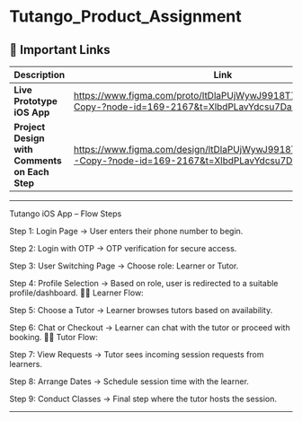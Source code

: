 # Tutango_Product_Assignment


## 🔗 Important Links

| **Description**             | **Link**                                                                 |
|-----------------------------|--------------------------------------------------------------------------|
| **Live Prototype iOS App**  | https://www.figma.com/proto/ltDlaPUjWywJ9918T7aGWo/Tutango--Copy-?node-id=169-2167&t=XlbdPLavYdcsu7Da-1 |
| **Project Design with Comments on Each Step** | https://www.figma.com/design/ltDlaPUjWywJ9918T7aGWo/Tutango--Copy-?node-id=169-2167&t=XlbdPLavYdcsu7Da-1 |


---

Tutango iOS App – Flow Steps

Step 1: Login Page
→ User enters their phone number to begin.

Step 2: Login with OTP
→ OTP verification for secure access.

Step 3: User Switching Page
→ Choose role: Learner or Tutor.

Step 4: Profile Selection
→ Based on role, user is redirected to a suitable profile/dashboard.
👩‍🎓 Learner Flow:

Step 5: Choose a Tutor
→ Learner browses tutors based on availability.

Step 6: Chat or Checkout
→ Learner can chat with the tutor or proceed with booking.
👨‍🏫 Tutor Flow:

Step 7: View Requests
→ Tutor sees incoming session requests from learners.

Step 8: Arrange Dates
→ Schedule session time with the learner.

Step 9: Conduct Classes
→ Final step where the tutor hosts the session.

---

